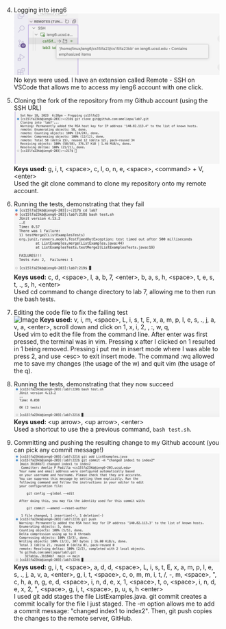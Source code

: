 4. Logging into ieng6 <br />
![Image](7-login.png)
No keys were used. I have an extension called Remote - SSH on VSCode that allows me to access my ieng6 account with one click.

6. Cloning the fork of the repository from my Github account (using the SSH URL) <br />
![Image](7-cloning.png)
**Keys used:** g, i, t, \<space>, c, l, o, n, e, \<space>, \<command> + V, \<enter> <br />
Used the git clone command to clone my repository onto my remote account. <br />

8. Running the tests, demonstrating that they fail <br />
![Image](7-runtests.png)
**Keys used:** c, d, \<space>, l, a, b, 7, \<enter>, b, a, s, h, \<space>, t, e, s, t, ., s, h, \<enter> <br />
Used cd command to change directory to lab 7, allowing me to then run the bash tests. <br />

9. Editing the code file to fix the failing test <br />
![Image](7-editing.png)
**Keys used:** v, i, m, \<space>, L, i, s, t, E, x, a, m, p, l, e, s, ., j, a, v, a, \<enter>, scroll down and click on 1, x, i, 2, <esc>, :, w, q, <enter> <br />
Used vim to edit the file from the command line. After enter was first pressed, the terminal was in vim. Pressing x after I clicked on 1 resulted in 1 being removed. Pressing i put me in insert mode where I was able to press 2, and use \<esc> to exit insert mode. The command \:wq allowed me to save my changes (the usage of the w) and quit vim (the usage of the q). <br />

10. Running the tests, demonstrating that they now succeed <br />
![Image](7-runagain.png)
**Keys used:** \<up arrow>,  \<up arrow>, \<enter> <br />
Used a shortcut to use the a previous command, `bash test.sh`.

11. Committing and pushing the resulting change to my Github account (you can pick any commit message!) <br />
![Image](7-committing.png)
**Keys used:** g, i, t, \<space>, a, d, d, \<space>, L, i, s, t, E, x, a, m, p, l, e, s, ., j, a, v, a, \<enter>, g, i, t, \<space>, c, o, m, m, i, t, /<space>, -, m, \<space>, ", c, h, a, n, g, e, d, \<space>, i, n, d, e, x, 1, \<space>, t, o, \<space>, i, n, d, e, x, 2, ", \<space>, g, i, t, \<space>, p, u, s, h \<enter> <br />
I used git add stages the file ListExamples.java. git commit creates a commit locally for the file I just staged. The -m option allows me to add a commit message: "changed index1 to index2". Then, git push copies the changes to the remote server, GitHub.
